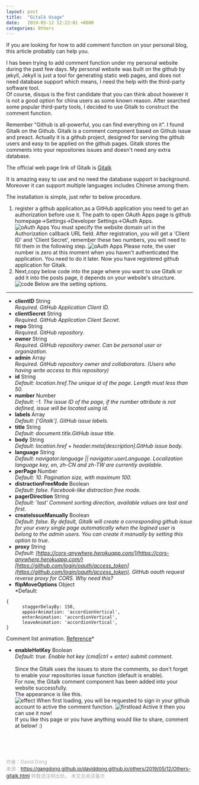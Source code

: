 ```yaml
---
layout: post
title:  "Gitalk Usage"
date:   2019-05-12 12:22:01 +0800
categories: Others
---
```

If you are looking for how to add comment function on your personal blog, this article probably can help you.

I has been trying to add comment function under my personal website during the past few days. My personal website was built on the github by jekyll, Jekyll is just a tool for generating static web pages, and does not need database support which means,  I need the help with the third-party software tool. <br>
Of course, disqus is the first candidate that you can think about however it is not a good option for china users as some known reason. After searched some popular third-party tools, I decided to use Gitalk to construct the comment function.

Remember "Github is all-powerful, you can find everything on it". I found Gitalk on the Github. Gitalk is a comment component based on Github issue and preact. Actually it is a github project, designed for serving the github users and easy to be applied on the github pages. Gitalk stores the comments into your repositories issues and doesn't need any extra database.<br>

The official web page link of Gitalk is [Gitalk](https://github.com/gitalk/gitalk#install) <br>

It is amazing easy to use and no need the database support in background. Moreover it can support multiple languages includes Chinese among them.

The installation is simple, just refer to below procedure.

1. register a github application,as a GitHub application you need to get an authorization before use it. The path to open OAuth Apps page is github homepage->Settings->Developer Settings->OAuth Apps.<br> 
![oAuth Apps](https://gangdong.github.io/daviddong.github.io/assets/image/others-gitalk-oauth-apps.png)
You must specify the website domain url in the Authorization callback URL field.
After registration, you will get a 'Client ID' and 'Client Secret', remember these two numbers, you will need to fill them in the following step.
![oAuth Apps](https://gangdong.github.io/daviddong.github.io/assets/image/others-gitalk-oauth-apps-clientID.png)
Please note, the user number is zero at this moment when you haven't authenticated the application. You need to do it later.
Now you have registered github application for Gitalk. <br>
2. Next,copy below code into the page where you want to use Gitalk or add it into the posts page, it depends on your website's structure. <br>
![code](https://gangdong.github.io/daviddong.github.io/assets/image/others-gitalk-code.png)
Below are the setting options.<br>
----------
+ **clientID** String<br>
*Required. GitHub Application Client ID.*
+ **clientSecret** String<br>
*Required. GitHub Application Client Secret.*
+ **repo** String<br>
*Required. GitHub repository.*
+ **owner** String<br>
*Required. GitHub repository owner. Can be personal user or organization.*
+ **admin** Array<br>
*Required. GitHub repository owner and collaborators. (Users who having write access to this repository)*
+ **id** String<br>
*Default: location.href.The unique id of the page. Length must less than 50.*
+ **number** Number<br>
*Default: -1.
The issue ID of the page, if the number attribute is not defined, issue will be located using id.*
+ **labels** Array<br>
*Default: ['Gitalk'].
GitHub issue labels.*
+ **title** String<br>
*Default: document.title.GitHub issue title.*
+ **body** String<br>
*Default: location.href + header.meta[description].GitHub issue body.*
+ **language** String<br>
*Default: navigator.language || navigator.userLanguage.
Localization language key, en, zh-CN and zh-TW are currently available.*
+ **perPage** Number<br>
*Default: 10.
Pagination size, with maximum 100.*
+ **distractionFreeMode** Boolean<br>
*Default: false.
Facebook-like distraction free mode.*
+ **pagerDirection** String<br>
*Default: 'last'
Comment sorting direction, available values are last and first.*
+ **createIssueManually** Boolean<br>
*Default: false.
By default, Gitalk will create a corresponding github issue for your every single page automatically when the logined user is belong to the admin users. You can create it manually by setting this option to true.*
+ **proxy** String<br>
*Default: [https://cors-anywhere.herokuapp.com/](https://cors-anywhere.herokuapp.com/) [https://github.com/login/oauth/access_token](https://github.com/login/oauth/access_token).
GitHub oauth request reverse proxy for CORS. Why need this?*
+ **flipMoveOptions** Object<br>
*Default:
```
{
      staggerDelayBy: 150,
      appearAnimation: 'accordionVertical',
      enterAnimation: 'accordionVertical',
      leaveAnimation: 'accordionVertical',
}
```
Comment list animation. [Reference](https://github.com/joshwcomeau/react-flip-move/blob/master/documentation/enter_leave_animations.md)*
+ **enableHotKey** Boolean<br>
*Default: true.
Enable hot key (cmd|ctrl + enter) submit comment.*<br><br>
Since the Gitalk uses the issues to store the comments, so don't forget to enable your repositories issue function (default is enable).<br>
For now, the Gitalk comment component has been added into your website successfully.<br>
The appearance is like this.<br>
![effect](https://gangdong.github.io/daviddong.github.io/assets/image/others-gitalk-effect.png)
When first loading, you will be requested to sign in your github account to active the comment function.
![firstload](https://gangdong.github.io/daviddong.github.io/assets/image/others-gitalk-first-loading.png)
Active it then you can use it now!<br>
If you like this page or you have anything would like to share, comment  at below! :) <br>

<!-- Gitalk 评论 start  -->
<!-- Link Gitalk 的支持文件  -->
<link rel="stylesheet" href="https://unpkg.com/gitalk/dist/gitalk.css">
<script src="https://unpkg.com/gitalk/dist/gitalk.min.js"></script>
<div id="gitalk-container"></div>
<script type="text/javascript">
   var gitalk = new Gitalk({

   // gitalk的主要参数
   clientID: '5e24fc307693a6df3bc5',
   clientSecret: '28c9c17e1174c705c42e9bdc92f87cadcc4ec8b8',
   repo: 'daviddong.github.io',
   owner: 'gangdong',
   admin: ['gangdong'],
   id: 'others/2019/05/12/Others-gitalk.html',
   title: 'comments'
    });
   gitalk.render('gitalk-container');
</script>
<!-- Gitalk end -->

<br><br><br>

<font size="2" color="#aaa">作者：David Dong<br></font>
<font size="2" color="#aaa">来源：https://gangdong.github.io/daviddong.github.io/others/2019/05/12/Others-gitalk.html</font>
<font size="2" color="#aaa">转载请注明出处。</font>
<span id="busuanzi_container_page_pv" ></span><font size="2" color="#aaa">
本文总阅读量</font><font size="2" color="#aaa"><span id="busuanzi_value_page_pv"></font></span><font size="2" color="#aaa">次</font>